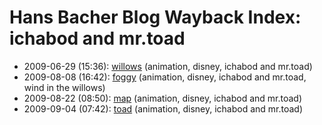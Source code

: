 # Hans Bacher Blog Wayback Index: ichabod and mr.toad

* 2009-06-29 (15:36): [willows](https://web.archive.org/web/https://one1more2time3.wordpress.com/2009/06/29/willows/) (animation, disney, ichabod and mr.toad)
* 2009-08-08 (16:42): [foggy](https://web.archive.org/web/https://one1more2time3.wordpress.com/2009/08/08/foggy/) (animation, disney, ichabod and mr.toad, wind in the willows)
* 2009-08-22 (08:50): [map](https://web.archive.org/web/https://one1more2time3.wordpress.com/2009/08/22/map/) (animation, disney, ichabod and mr.toad)
* 2009-09-04 (07:42): [toad](https://web.archive.org/web/https://one1more2time3.wordpress.com/2009/09/04/toad/) (animation, disney, ichabod and mr.toad)